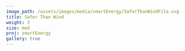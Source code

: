 ```yaml
---
image_path: /assets/images/media/smartEnergy/SaferThanWindFile.svg
title: Safer Than Wind
weight: 3
size: med
proj: smartEnergy
gallery: true
---
```


